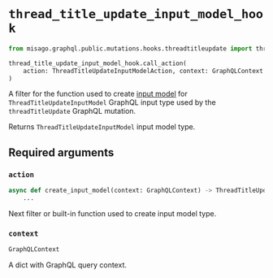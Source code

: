 # `thread_title_update_input_model_hook`

```python
from misago.graphql.public.mutations.hooks.threadtitleupdate import thread_title_update_input_model_hook

thread_title_update_input_model_hook.call_action(
    action: ThreadTitleUpdateInputModelAction, context: GraphQLContext
)
```

A filter for the function used to create [input model](https://pydantic-docs.helpmanual.io/usage/models/) for `ThreadTitleUpdateInputModel` GraphQL input type used by the `threadTitleUpdate` GraphQL mutation.

Returns `ThreadTitleUpdateInputModel` input model type.


## Required arguments

### `action`

```python
async def create_input_model(context: GraphQLContext) -> ThreadTitleUpdateInputModel:
    ...
```

Next filter or built-in function used to create input model type.


### `context`

```python
GraphQLContext
```

A dict with GraphQL query context.